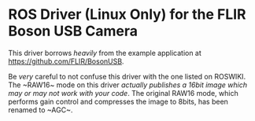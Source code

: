 # ROS Driver (Linux Only) for the FLIR Boson USB Camera #

This driver borrows *heavily* from the example application at https://github.com/FLIR/BosonUSB.


Be *very* careful to not confuse this driver with the one listed on ROSWIKI.
The ~RAW16~ mode on this driver *actually publishes a 16bit image which may or may not work with your code*.
The original RAW16 mode, which performs gain control and compresses the image to 8bits, has been renamed to ~AGC~.
